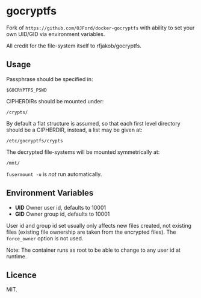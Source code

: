 # gocryptfs

Fork of `https://github.com/OJFord/docker-gocryptfs` with ability to set your own UID/GID via environment variables.

All credit for the file-system itself to rfjakob/gocryptfs.

## Usage

Passphrase should be specified in:
```
$GOCRYPTFS_PSWD
```

CIPHERDIRs should be mounted under:
```
/crypts/
```

By default a flat structure is assumed, so that each first level directory should be a CIPHERDIR, instead, a list may be given at:
```
/etc/gocryptfs/crypts
```

The decrypted file-systems will be mounted symmetrically at:
```
/mnt/
```

`fusermount -u` is *not* run automatically.

## Environment Variables

- **UID** Owner user id, defaults to 10001
- **GID** Owner group id, defaults to 10001

User id and group id set usually only affects new files created, not existing files (existing file ownership are taken from the encrypted files). The `force_owner` option is not used.

Note: The container runs as root to be able to change to any user id at runtime.

## Licence

MIT.
